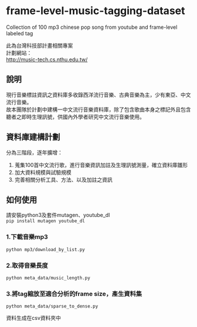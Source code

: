 # frame-level-music-tagging-dataset
Collection of 100 mp3 chinese pop song from youtube and frame-level labeled tag

此為台灣科技部計畫相關專案  
計劃網站：  
http://music-tech.cs.nthu.edu.tw/

## 說明
現行音樂標註資訊之資料庫多收錄西洋流行音樂、古典音樂為主，少有東亞、中文流行音樂。  
故本團隊於計劃中建構一中文流行音樂資料庫，除了包含歌曲本身之標記外且包含聽者之即時生理訊號，供國內外學者研究中文流行音樂使用。  

## 資料庫建構計劃
分為三階段，逐年擴增：
1. 蒐集100首中文流行歌，進行音樂資訊加註及生理訊號測量，確立資料庫雛形
2. 加大資料規模與試驗規模
3. 完善相關分析工具、方法、以及加註之資訊

## 如何使用
請安裝python3及套件mutagen、youtube_dl  
```pip install mutagen youtube_dl```

### 1.下載音樂mp3  
```python mp3/download_by_list.py```

### 2.取得音樂長度  
```python meta_data/music_length.py```

### 3.將tag縮放至適合分析的frame size，產生資料集  
```python meta_data/sparse_to_dense.py```

資料生成在csv資料夾中  
